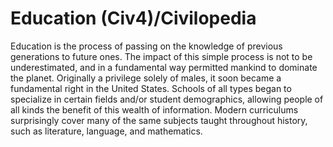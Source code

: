 # Education (Civ4)/Civilopedia

Education is the process of passing on the knowledge of previous generations to future ones. The impact of this simple process is not to be underestimated, and in a fundamental way permitted mankind to dominate the planet. Originally a privilege solely of males, it soon became a fundamental right in the United States. Schools of all types began to specialize in certain fields and/or student demographics, allowing people of all kinds the benefit of this wealth of information. Modern curriculums surprisingly cover many of the same subjects taught throughout history, such as literature, language, and mathematics.